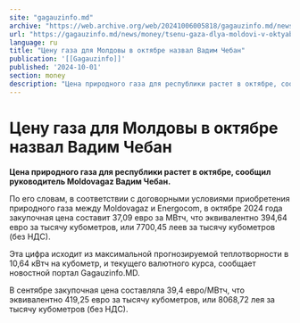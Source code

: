 ```yaml
---
site: "gagauzinfo.md"
archive: "https://web.archive.org/web/20241006005818/gagauzinfo.md/news/money/tsenu-gaza-dlya-moldovi-v-oktyabre-nazval-vadim-cheban"
url: "https://gagauzinfo.md/news/money/tsenu-gaza-dlya-moldovi-v-oktyabre-nazval-vadim-cheban"
language: ru
title: "Цену газа для Молдовы в октябре назвал Вадим Чебан"
publication: '[[Gagauzinfo]]'
published: '2024-10-01'
section: money
description: "Цена природного газа для республики растет в октябре, сообщил руководитель Moldovagaz Вадим Чебан."
---
```


# Цену газа для Молдовы в октябре назвал Вадим Чебан

**Цена природного газа для республики растет в октябре, сообщил руководитель Moldovagaz Вадим Чебан.**

По его словам, в соответствии с договорными условиями приобретения природного газа между Moldovagaz и Energocom, в октябре 2024 года закупочная цена составит 37,09 евро за МВтч, что эквивалентно 394,64 евро за тысячу кубометров, или 7700,45 леев за тысячу кубометров (без НДС).

Эта цифра исходит из максимальной прогнозируемой теплотворности в 10,64 кВтч на кубометр, и текущего валютного курса, сообщает новостной портал Gagauzinfo.MD.

В сентябре закупочная цена составляла 39,4 евро/МВтч, что эквивалентно 419,25 евро за тысячу кубометров, или 8068,72 лея за тысячу кубометров (без НДС).